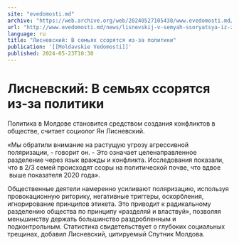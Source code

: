 ```yaml
---
site: "evedomosti.md"
archive: "https://web.archive.org/web/20240527105438/www.evedomosti.md/news/lisnevskij-v-semyah-ssoryatsya-iz-za-politiki"
url: "http://www.evedomosti.md/news/lisnevskij-v-semyah-ssoryatsya-iz-za-politiki"
language: ru
title: "Лисневский: В семьях ссорятся из-за политики"
publication: '[[Moldavskie Vedomosti]]'
published: 2024-05-23T10:30
---
```


# Лисневский: В семьях ссорятся из-за политики

Политика в Молдове становится средством создания конфликтов в обществе, считает социолог Ян Лисневский.

«Мы обратили внимание на растущую угрозу агрессивной поляризации, - говорит он. - Это означает целенаправленное разделение через язык вражды и конфликта. Исследования показали, что в 2/3 семей происходят ссоры на политической почве, что вдвое  выше показателя 2020 года».

Общественные деятели намеренно усиливают поляризацию, используя провокационную риторику, негативные триггеры, оскорбления, игнорирование принципов этикета. Это приводит к радикальному разделению общества по принципу «разделяй и властвуй», позволяя меньшинству держать большинство раздробленным и подконтрольным. Статистика свидетельствует о глубоких социальных трещинах, добавил Лисневский, цитируемый Спутник Молдова.
